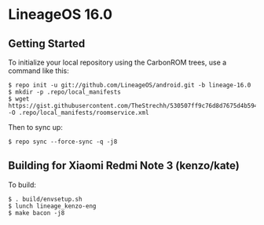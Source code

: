 LineageOS 16.0
==============

Getting Started
---------------

To initialize your local repository using the CarbonROM trees, use a command like this:

    $ repo init -u git://github.com/LineageOS/android.git -b lineage-16.0
    $ mkdir -p .repo/local_manifests
    $ wget https://gist.githubusercontent.com/TheStrechh/530507ff9c76d8d7675d4b594a5688f9/raw/05e0946ff3b0177a96ad8b1886268b90115a345b/kenzo.xml -O .repo/local_manifests/roomservice.xml

Then to sync up:

    $ repo sync --force-sync -q -j8


Building for Xiaomi Redmi Note 3 (kenzo/kate)
---------------

To build:

    $ . build/envsetup.sh
    $ lunch lineage_kenzo-eng
    $ make bacon -j8
